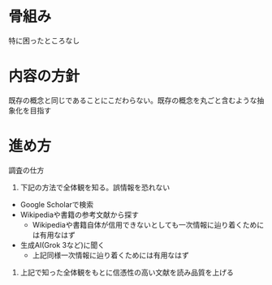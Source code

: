# 骨組み
特に困ったところなし

# 内容の方針
既存の概念と同じであることにこだわらない。既存の概念を丸ごと含むような抽象化を目指す

# 進め方
調査の仕方

1. 下記の方法で全体観を知る。誤情報を恐れない
- Google Scholarで検索
- Wikipediaや書籍の参考文献から探す
  - Wikipediaや書籍自体が信用できないとしても一次情報に辿り着くためには有用なはず
- 生成AI(Grok 3など)に聞く
  - 上記同様一次情報に辿り着くためには有用なはず
1.  上記で知った全体観をもとに信憑性の高い文献を読み品質を上げる
